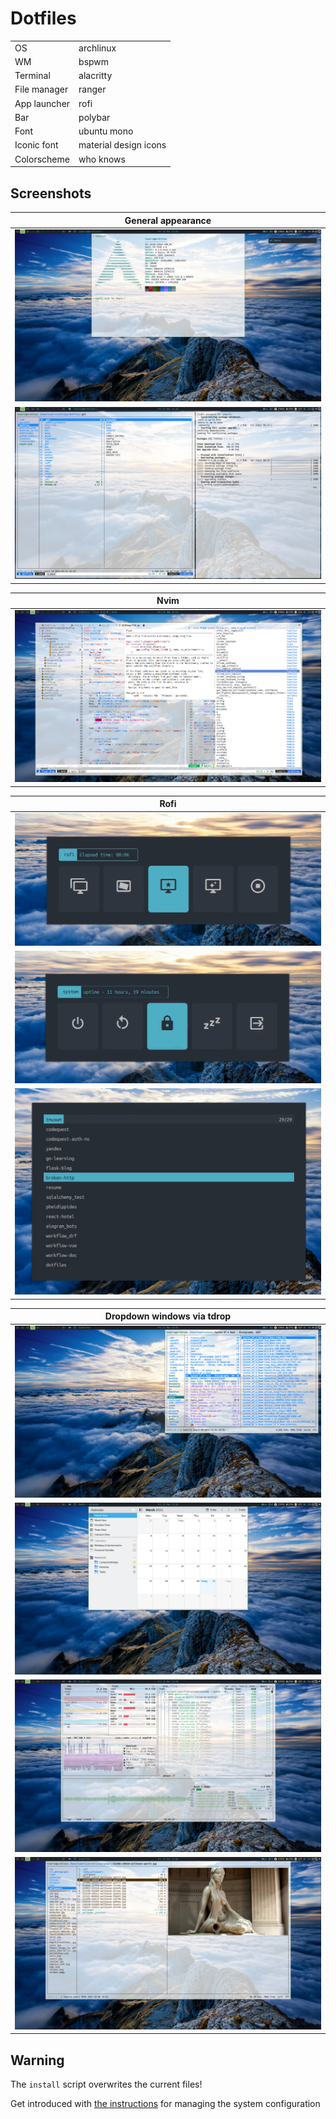 # Dotfiles

|              |                       |
|--------------|-----------------------|
| OS           | archlinux             |
| WM           | bspwm                 |
| Terminal     | alacritty             |
| File manager | ranger                |
| App launcher | rofi                  |
| Bar          | polybar               |
| Font         | ubuntu mono           |
| Iconic font  | material design icons |
| Colorscheme  | who knows             |


## Screenshots

| General appearance                                                             |
|--------------------------------------------------------------------------------|
| <img src="https://github.com/peskovdev/files/blob/master/dotfiles/main.png">   |
| <img src="https://github.com/peskovdev/files/blob/master/dotfiles/tiling.png"> |


| Nvim                                                                         |
|------------------------------------------------------------------------------|
| <img src="https://github.com/peskovdev/files/blob/master/dotfiles/nvim.png"> |


| Rofi                                                                          |
|-------------------------------------------------------------------------------|
| <img src="https://github.com/peskovdev/files/blob/master/dotfiles/rofi1.png"> |
| <img src="https://github.com/peskovdev/files/blob/master/dotfiles/rofi2.png"> |
| <img src="https://github.com/peskovdev/files/blob/master/dotfiles/rofi3.png"> |


| Dropdown windows via tdrop                                                     |
|--------------------------------------------------------------------------------|
| <img src="https://github.com/peskovdev/files/blob/master/dotfiles/tdropm.png"> |
| <img src="https://github.com/peskovdev/files/blob/master/dotfiles/tdropk.png"> |
| <img src="https://github.com/peskovdev/files/blob/master/dotfiles/tdropb.png"> |
| <img src="https://github.com/peskovdev/files/blob/master/dotfiles/tdropf.png"> |

## Warning

The `install` script overwrites the current files!

Get introduced with [the instructions](https://exynil.github.io/knowledge-base/linux/how-to/manage-dotfiles.html)
for managing the system configuration
